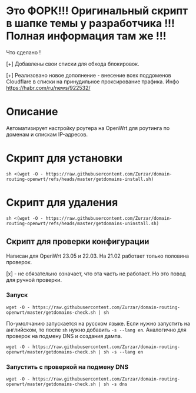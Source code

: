 Это ФОРК!!! Оригинальный скрипт в шапке темы у разработчика !!! Полная информация там же !!!
==============================================================

Что сделано !

[+] Добавлены свои списки для обхода блокировок.

[+] Реализовано новое дополнение - внесение всех поддоменов Cloudflare в списки на принудильное проксирование трафика. Инфо https://habr.com/ru/news/922532/ 

# Описание
Автоматизирует настройку роутера на OpenWrt для роутинга по доменам и спискам IP-адресов.

# Скрипт для установки
```
sh <(wget -O - https://raw.githubusercontent.com/Zurzar/domain-routing-openwrt/refs/heads/master/getdomains-install.sh)
```

# Скрипт для удаления
```
sh <(wget -O - https://raw.githubusercontent.com/Zurzar/domain-routing-openwrt/refs/heads/master/getdomains-uninstall.sh)
```

## Скрипт для проверки конфигурации
Написан для OpenWrt 23.05 и 22.03. На 21.02 работает только половина проверок.

[x] - не обязательно означает, что эта часть не работает. Но это повод для ручной проверки.

### Запуск
```
wget -O - https://raw.githubusercontent.com/Zurzar/domain-routing-openwrt/master/getdomains-check.sh | sh
```

По-умолчанию запускается на русском языке. Если нужно запустить на английском, то после `sh` нужно добавить `-s --lang en`. Аналогично для проверок на подмену DNS и создания дампа.

```
wget -O - https://raw.githubusercontent.com/Zurzar/domain-routing-openwrt/master/getdomains-check.sh | sh -s --lang en
```

### Запустить с проверкой на подмену DNS
```
wget -O - https://raw.githubusercontent.com/Zurzar/domain-routing-openwrt/master/getdomains-check.sh | sh -s dns
```
